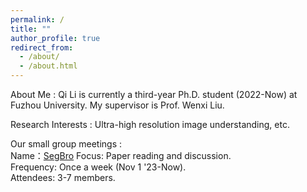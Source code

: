 ```yaml
---
permalink: /
title: ""
author_profile: true
redirect_from: 
  - /about/
  - /about.html
---
```


About Me
:   Qi Li is currently a third-year Ph.D. student (2022-Now) at Fuzhou University. My supervisor is Prof. Wenxi Liu.

Research Interests
:   Ultra-high resolution image understanding, etc.

Our small group meetings
:   
Name：[SegBro](https://segbro.github.io)
Focus: Paper reading and discussion.  
Frequency: Once a week (Nov 1 '23-Now).  
Attendees: 3-7 members.
